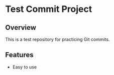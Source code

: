 # Test Commit Project

## Overview
This is a test repository for practicing Git commits.

## Features
- Easy to use
